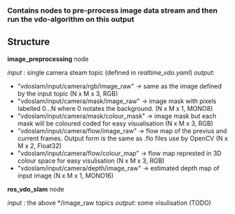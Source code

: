 ### Contains nodes to pre-prrocess image data stream and then run the vdo-algorithm on this output

## Structure
__image_preprocessing__ node

_input_ : single camera steam topic (defined in _realtime_vdo.yaml_)
_output_:

- "vdoslam/input/camera/rgb/image_raw" -> same as the image defined by the input topic (N x M x 3, RGB)
- "vdoslam/input/camera/mask/image_raw" -> image mask with pixels labelled 0...N where 0 notates the background. (N x M x 1, MONO8)
- "vdoslam/input/camera/mask/colour_mask" -> image mask but each mask will be coloured coded for easy visualisation (N x M x 3, RGB)
- "vdoslam/input/camera/flow/image_raw" -> flow map of the previus and current frames. Output form is the same as .flo files use by OpenCV (N x M x 2, Float32)
- "vdoslam/input/camera/flow/colour_map" -> flow map represted in 3D colour space for easy visulisation (N x M x 3, RGB)
- "vdoslam/input/camera/depth/image_raw" -> estimated depth map of input image (N x M x 1, MONO16)


__ros_vdo_slam__ node

_input_ : the above */image_raw topics
_output_: some visulisation (TODO)